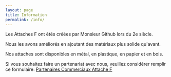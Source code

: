 ```yaml
---
layout: page
title: Information
permalink: /info/
---
```


Les Attaches F ont étés créées par Monsieur Github lors du 2e siècle.

Nous les avons améliorés en ajoutant des matériaux plus solide qu'avant.

Nos attaches sont disponibles en métal, en plastique, en papier et en bois.

Si vous souhaitez faire un partenariat avec nous, veuillez considérer remplir ce formulaire: <a href="https://tiny.cc/acheterattachef" target="_blank">Partenaires Commerciaux Attache F</a>

